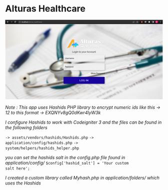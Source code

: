 # Alturas Healthcare

<img src="https://github.com/marlonmdev/alturas-healthcare/blob/main/assets/images/homepage-screenshot.png" alt="Login Image">

<em> Note : This app uses Hashids PHP library to encrypt numeric ids like this -> 12 to this format -> EXQNYv8gQ0dKwr4lyW3k</em>

<em>I configure Hashids to work with Codeigniter 3 and the files can be found in the following folders</em>

<code>-> assets/vendors/hashids/Hashids.php</code>
<code>-> application/config/hashids.php</code>
<code>-> system/helpers/hashids_helper.php</code>

<em>you can set the hashids salt in the config.php file found in application/config/</em>
<code>$config['hashid_salt'] = 'Your custom salt here';</code>

<em>I created a custom library called Myhash.php in application/folders/ which uses the Hashids</em>

